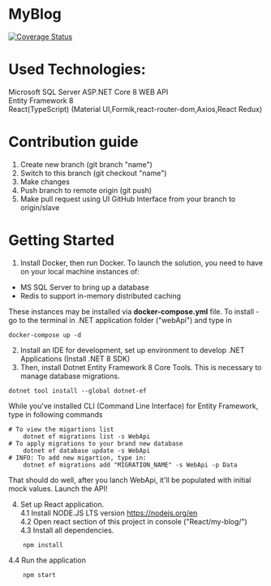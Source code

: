 # MyBlog
[![Coverage Status](https://coveralls.io/repos/github/chioroglo/myBlog/badge.svg?branch=slave)](https://coveralls.io/github/chioroglo/myBlog?branch=slave)
# Used Technologies:

Microsoft SQL Server
ASP.NET Core 8 WEB API  
Entity Framework 8  
React(TypeScript) (Material UI,Formik,react-router-dom,Axios,React Redux)


# Contribution guide
1. Create new branch (git branch "name")
2. Switch to this branch (git checkout "name")
3. Make changes
4. Push branch to remote origin (git push)
5. Make pull request using UI GitHub Interface from your branch to origin/slave

# Getting Started
1. Install Docker, then run Docker. To launch the solution, you need to have on your local machine instances of: 
- MS SQL Server to bring up a database
- Redis to support in-memory distributed caching

These instances may be installed via **docker-compose.yml** file. To install - go to the terminal in .NET application
folder ("webApi") and type in 
```shell
docker-compose up -d
```

2. Install an IDE for development, set up environment to develop .NET Applications (Install .NET 8 SDK)
3. Then, install Dotnet Entity Framework 8 Core Tools. This is necessary to manage database migrations.
```shell
dotnet tool install --global dotnet-ef
```
While you've installed CLI (Command Line Interface) for Entity Framework, type in following commands
```shell
# To view the migartions list
    dotnet ef migrations list -s WebApi
# To apply migrations to your brand new database
    dotnet ef database update -s WebApi
# INFO: To add new migartion, type in:
    dotnet ef migrations add "MIGRATION_NAME" -s WebApi -p Data
```
That should do well, after you lanch WebApi, it'll be populated with initial mock values. Launch the API!

4. Set up React application.<br/>
4.1 Install NODE.JS LTS version https://nodejs.org/en<br/>
4.2 Open react section of this project in console ("React/my-blog/")<br/>
4.3 Install all dependencies.<br/>
```shell
    npm install
```
4.4 Run the application
```shell
    npm start
```
